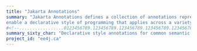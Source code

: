```yaml
---
title: "Jakarta Annotations"
summary: "Jakarta Annotations defines a collection of annotations representing common semantic concepts that
enable a declarative style of programming that applies across a variety of Java technologies."
#<!--.................0123456789.123456789.123456789.123456789.123456789.123456789-->
summary_sixty_char: "Declarative style annotations for common semantic concepts"
project_id: "ee4j.ca"
---
```

